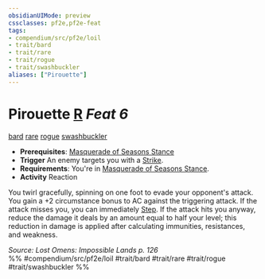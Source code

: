 ```yaml
---
obsidianUIMode: preview
cssclasses: pf2e,pf2e-feat
tags:
- compendium/src/pf2e/loil
- trait/bard
- trait/rare
- trait/rogue
- trait/swashbuckler
aliases: ["Pirouette"]
---
```

# Pirouette  [R](rules/core-rulebook/chapter-9-playing-the-game.md#Actions "Reaction") *Feat 6*  
[bard](rules/traits/bard.md "Bard Class Trait")  [rare](rules/traits/rare.md "Rare Rarity Trait")  [rogue](rules/traits/rogue.md "Rogue Class Trait")  [swashbuckler](rules/traits/swashbuckler-apg.md "Swashbuckler Class Trait")  

- **Prerequisites**: [Masquerade of Seasons Stance](compendium/feats/masquerade-of-seasons-stance-loil.md)
- **Trigger** An enemy targets you with a [Strike](rules/actions/strike.md).
- **Requirements**: You're in [Masquerade of Seasons Stance](compendium/feats/masquerade-of-seasons-stance-loil.md).
- **Activity** Reaction

You twirl gracefully, spinning on one foot to evade your opponent's attack. You gain a +2 circumstance bonus to AC against the triggering attack. If the attack misses you, you can immediately [Step](rules/actions/step.md). If the attack hits you anyway, reduce the damage it deals by an amount equal to half your level; this reduction in damage is applied after calculating immunities, resistances, and weakness.

*Source: Lost Omens: Impossible Lands p. 126*  
%% #compendium/src/pf2e/loil #trait/bard #trait/rare #trait/rogue #trait/swashbuckler %%